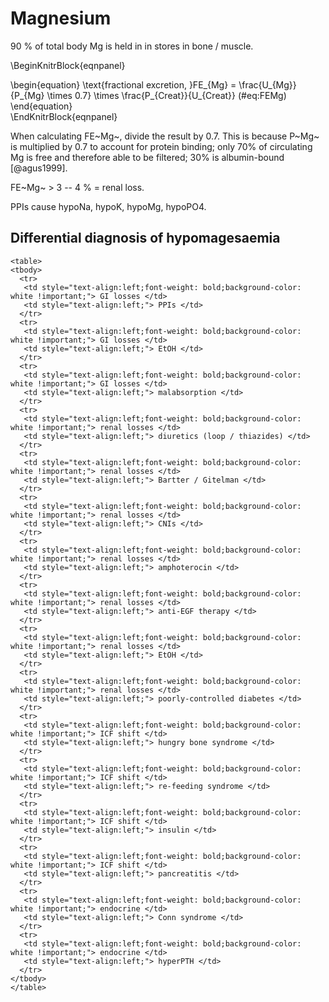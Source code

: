 # Magnesium

90 % of total body Mg is held in in stores in bone / muscle.  

\BeginKnitrBlock{eqnpanel}<div class="eqnpanel">\begin{equation}
  \text{fractional excretion, }FE_{Mg} = \frac{U_{Mg}}{P_{Mg} \times 0.7} \times \frac{P_{Creat}}{U_{Creat}}
  (\#eq:FEMg)
\end{equation}
    </div>\EndKnitrBlock{eqnpanel}

When calculating FE~Mg~, divide the result by 0.7.  This is because P~Mg~ is multiplied by 0.7 to account for protein binding; only 70% of circulating Mg is free and therefore able to be filtered; 30% is albumin-bound [@agus1999].  

FE~Mg~ \> 3 -- 4 % = renal loss.

PPIs cause hypoNa, hypoK, hypoMg, hypoPO4.  


## Differential diagnosis of hypomagesaemia

<!-- +  with hyperK  -->
<!--     +  *CNIs*  -->
<!--     +  *K-sparing diuretics*  -->
<!--     +  *poorly-controlled DM*   -->
<!-- +  with hypoK  -->
<!--     +  *PPIs*  -->
<!--     +  *diuretics (loop / thiazides)*  -->
<!--     +  *Bartter / Gitelman*  -->
<!--     +  *Conn*  -->
<!--     +  *amphotericin*   -->
<!-- +  with hypoCa  -->
<!--     +  *PPIs*  -->
<!--     +  *post-parathyroidectomy*  -->
<!--     +  *TRPM6 / claudin 16 mutations*   -->
<!-- +  isolated (rare)  -->
<!--     +  *EGF / NaKATPase-γ mutations*  -->
    
    <table>
    <tbody>
      <tr>
       <td style="text-align:left;font-weight: bold;background-color: white !important;"> GI losses </td>
       <td style="text-align:left;"> PPIs </td>
      </tr>
      <tr>
       <td style="text-align:left;font-weight: bold;background-color: white !important;"> GI losses </td>
       <td style="text-align:left;"> EtOH </td>
      </tr>
      <tr>
       <td style="text-align:left;font-weight: bold;background-color: white !important;"> GI losses </td>
       <td style="text-align:left;"> malabsorption </td>
      </tr>
      <tr>
       <td style="text-align:left;font-weight: bold;background-color: white !important;"> renal losses </td>
       <td style="text-align:left;"> diuretics (loop / thiazides) </td>
      </tr>
      <tr>
       <td style="text-align:left;font-weight: bold;background-color: white !important;"> renal losses </td>
       <td style="text-align:left;"> Bartter / Gitelman </td>
      </tr>
      <tr>
       <td style="text-align:left;font-weight: bold;background-color: white !important;"> renal losses </td>
       <td style="text-align:left;"> CNIs </td>
      </tr>
      <tr>
       <td style="text-align:left;font-weight: bold;background-color: white !important;"> renal losses </td>
       <td style="text-align:left;"> amphoterocin </td>
      </tr>
      <tr>
       <td style="text-align:left;font-weight: bold;background-color: white !important;"> renal losses </td>
       <td style="text-align:left;"> anti-EGF therapy </td>
      </tr>
      <tr>
       <td style="text-align:left;font-weight: bold;background-color: white !important;"> renal losses </td>
       <td style="text-align:left;"> EtOH </td>
      </tr>
      <tr>
       <td style="text-align:left;font-weight: bold;background-color: white !important;"> renal losses </td>
       <td style="text-align:left;"> poorly-controlled diabetes </td>
      </tr>
      <tr>
       <td style="text-align:left;font-weight: bold;background-color: white !important;"> ICF shift </td>
       <td style="text-align:left;"> hungry bone syndrome </td>
      </tr>
      <tr>
       <td style="text-align:left;font-weight: bold;background-color: white !important;"> ICF shift </td>
       <td style="text-align:left;"> re-feeding syndrome </td>
      </tr>
      <tr>
       <td style="text-align:left;font-weight: bold;background-color: white !important;"> ICF shift </td>
       <td style="text-align:left;"> insulin </td>
      </tr>
      <tr>
       <td style="text-align:left;font-weight: bold;background-color: white !important;"> ICF shift </td>
       <td style="text-align:left;"> pancreatitis </td>
      </tr>
      <tr>
       <td style="text-align:left;font-weight: bold;background-color: white !important;"> endocrine </td>
       <td style="text-align:left;"> Conn syndrome </td>
      </tr>
      <tr>
       <td style="text-align:left;font-weight: bold;background-color: white !important;"> endocrine </td>
       <td style="text-align:left;"> hyperPTH </td>
      </tr>
    </tbody>
    </table>
    
